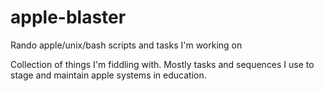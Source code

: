 # apple-blaster
Rando apple/unix/bash scripts and tasks I'm working on

Collection of things I'm fiddling with.  Mostly tasks and sequences I use to stage and maintain apple systems in education.
